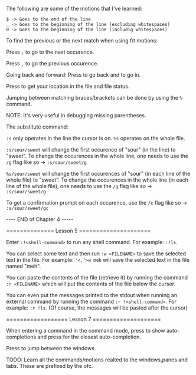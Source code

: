 The following are some of the motions that I've learned:

```
$ -> Goes to the end of the line
_ -> Goes to the beginning of the line (excluding whitespaces)
0 -> Goes to the beginning of the line (includig whitespaces)
```

To find the previous or the next match when using f/t motions:

Press `;` to go to the next occurence.

Press `,` to go the previous occurence.

Going back and forward: Press <ctrl-o> to go back and <ctrl-i> to go in.

Press <ctrl-g> to get your location in the file and file status.

Jumping between matching braces/brackets can be done by using the `%` command.

NOTE: It's very useful in debugging missing parentheses.

The substitute command:

`:s` only operates in the line the cursor is on. `%s` operates on the whole
file.

`:s/sour/sweet` will change the first occurence of "sour" (in the line) to
"sweet". To change the occurences in the whole line, one needs to use the `/g`
flag like so -> `:s/sour/sweet/g`

`%s/sour/sweet` will change the first occurences of "sour" (in each line of the
whole file) to "sweet". To change the occurences in the whole line (in each line
of the whole file), one needs to use the `/g` flag like so -> `:s/sour/sweet/g`

To get a confirmation prompt on each occurence, use the `/c` flag like so ->
`:s/sour/sweet/gc`

---- END of Chapter 4 -----

============== Lesson 5 =====================

Enter `:!<shell-command>` to run any shell command. For example: `:!ls`.

You can select some text and then run `:w <FILENAME>` to save the selected text
in the file. For example: `'<,'>w meh` will save the selected text in the file
named "meh".

You can paste the contents of the file (retrieve it) by running the command
`:r <FILENAME>` which will put the contents of the file below the cursor.

You can even put the messages printed to the stdout when running an external
command by running the command `:r !<shell-command>`. For example: `:r !ls`. (Of
course, the messages will be pasted after the cursor)

================== Lesson 7 ====================

When entering a command in the command mode, press <ctrl-d> to show
auto-completions and press <TAB> for the closest auto-completion.

Press <Ctrl-w><Ctrl-w> to jump between the windows.

TODO: Learn all the commands/motions realted to the windows,panes and tabs.
These are prefixed by the <Ctrl-w> ofc.
